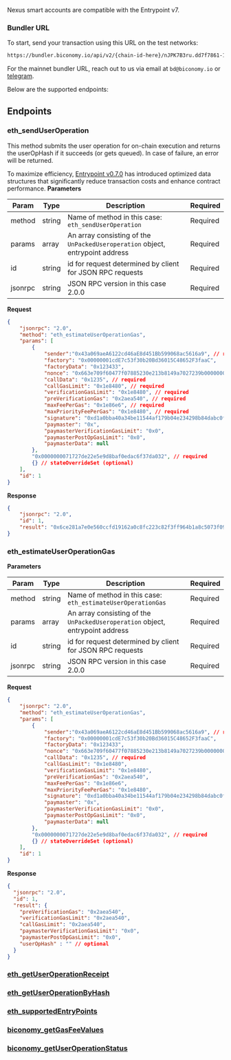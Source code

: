 Nexus smart accounts are compatible with the Entrypoint v7.

### Bundler URL

To start, send your transaction using this URL on the test networks:

```bash
https://bundler.biconomy.io/api/v2/{chain-id-here}/nJPK7B3ru.dd7f7861-190d-41bd-af80-6877f74b8f44
```
For the mainnet bundler URL, reach out to us via email at ```bd@biconomy.io``` or [telegram](https://t.me/VenmusTheRapper). 

Below are the supported endpoints:

## Endpoints

### eth_sendUserOperation

This method submits the user operation for on-chain execution and returns the userOpHash if it succeeds (or gets queued). In case of failure, an error will be returned.

To maximize efficiency, [Entrypoint v0.7.0](https://github.com/eth-infinitism/account-abstraction/releases/tag/v0.7.0) has introduced optimized data structures that significantly reduce transaction costs and enhance contract performance.
**Parameters**

| Param   | Type   | Description                                                                            | Required |
| ------- | ------ | -------------------------------------------------------------------------------------- | -------- |
| method  | string | Name of method in this case: `eth_sendUserOperation`                                   | Required |
| params  | array  | An array consisting of the `UnPackedUseroperation` object, entrypoint address          | Required |
| id      | string | id for request determined by client for JSON RPC requests                              | Required |
| jsonrpc | string | JSON RPC version in this case 2.0.0                                                    | Required |

**Request**

```json
{
    "jsonrpc": "2.0",
    "method": "eth_estimateUserOperationGas",
    "params": [
        {
            "sender":"0x43a069aeA6122cd46aE8d451Bb599068ac5616a9", // required
            "factory": "0x00000001cdE7c53f30b20Bd36015C48652F3faaC", 
            "factoryData": "0x123433", 
            "nonce": "0x663e709f60477f07885230e213b8149a7027239b0000000000000035", // required
            "callData": "0x1235", // required
            "callGasLimit": "0x1e8480", // required
            "verificationGasLimit": "0x1e8480", // required
            "preVerificationGas": "0x2aea540", // required
            "maxFeePerGas": "0x1e86e6", // required
            "maxPriorityFeePerGas": "0x1e8480", // required
            "signature": "0xd1a0bba40a34be11544af179b04e234298b84dabc0f4e410a5571a46b6eb1fa44073049ecf1035c896f64fc979427a0369304ccc3c765c8d304b64a6f1bb3d921c", // required
            "paymaster": "0x",
            "paymasterVerificationGasLimit": "0x0",
            "paymasterPostOpGasLimit": "0x0",
            "paymasterData": null
        },
        "0x0000000071727de22e5e9d8baf0edac6f37da032", // required 
        {} // stateOverrideSet (optional)
    ],
    "id": 1
}
```

**Response**

```json
{
    "jsonrpc": "2.0",
    "id": 1,
    "result": "0x6ce281a7e0e560ccfd19162a0c8fc223c82f3ff964b1a8c5073f09c093510a6c"
}
```

### eth_estimateUserOperationGas

**Parameters**

| Param   | Type   | Description                                                                            | Required |
| ------- | ------ | -------------------------------------------------------------------------------------- | -------- |
| method  | string | Name of method in this case: `eth_estimateUserOperationGas`                            | Required |
| params  | array  | An array consisting of the `UnPackedUseroperation` object, entrypoint address          | Required |
| id      | string | id for request determined by client for JSON RPC requests                              | Required |
| jsonrpc | string | JSON RPC version in this case 2.0.0                                                    | Required |


**Request**

```json
{
    "jsonrpc": "2.0",
    "method": "eth_estimateUserOperationGas",
    "params": [
        {
            "sender":"0x43a069aeA6122cd46aE8d451Bb599068ac5616a9", // required
            "factory": "0x00000001cdE7c53f30b20Bd36015C48652F3faaC", 
            "factoryData": "0x123433", 
            "nonce": "0x663e709f60477f07885230e213b8149a7027239b0000000000000035", // required
            "callData": "0x1235", // required
            "callGasLimit": "0x1e8480", 
            "verificationGasLimit": "0x1e8480", 
            "preVerificationGas": "0x2aea540",
            "maxFeePerGas": "0x1e86e6", 
            "maxPriorityFeePerGas": "0x1e8480",
            "signature": "0xd1a0bba40a34be11544af179b04e234298b84dabc0f4e410a5571a46b6eb1fa44073049ecf1035c896f64fc979427a0369304ccc3c765c8d304b64a6f1bb3d921c", 
            "paymaster": "0x",
            "paymasterVerificationGasLimit": "0x0",
            "paymasterPostOpGasLimit": "0x0",
            "paymasterData": null
        },
        "0x0000000071727de22e5e9d8baf0edac6f37da032", // required 
        {} // stateOverrideSet (optional)
    ],
    "id": 1
}

```
**Response**

```json
{
  "jsonrpc": "2.0",
  "id": 1,
  "result": {
    "preVerificationGas": "0x2aea540",
    "verificationGasLimit": "0x2aea540",
    "callGasLimit": "0x2aea540",
    "paymasterVerificationGasLimit": "0x0",
    "paymasterPostOpGasLimit": "0x0",
    "userOpHash" : "" // optional
  }
}
```


### [eth_getUserOperationReceipt](/bundler/api/get-useroperation-receipt)


### [eth_getUserOperationByHash](/bundler/api/get-useroperation-by-hash)


### [eth_supportedEntryPoints](/bundler/api/supported-EntryPoints)


### [biconomy_getGasFeeValues](/bundler/api/get-gas-fee-values)


### [biconomy_getUserOperationStatus](/bundler/api/get-useroperation-status)